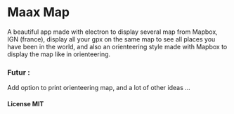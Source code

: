 # Maax Map

A beautiful app made with electron to display several map from Mapbox,
IGN (france), display all your gpx on the same map to see all places you
have been in the world, and also an orienteering style made with Mapbox
to display the map like in orienteering.

### Futur :
Add option to print orienteering map, and a lot of other ideas ...

#### License MIT
